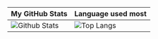 | My GitHub Stats                                                                                                          | Language used most                                                                     |
|--------------------------------------------------------------------------------------------------------------------------|----------------------------------------------------------------------------------------|
| ![Github Stats](https://github-readme-stats.vercel.app/api?username=zhangjunphy&show_icons=true&theme=onedark) | ![Top Langs](https://github-readme-stats.vercel.app/api/top-langs/?username=zhangjunphy) |
